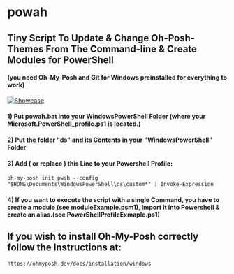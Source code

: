 # powah
## Tiny Script To Update & Change Oh-Posh-Themes From The Command-line & Create Modules for PowerShell
#### (you need Oh-My-Posh and Git for Windows preinstalled for everything to work) 
[![Showcase](https://img.youtube.com/vi/btP_ThG7QKI/0.jpg)](https://www.youtube.com/watch?v=btP_ThG7QKI)
#### 1) Put powah.bat into your WindowsPowerShell Folder (where your Microsoft.PowerShell_profile.ps1 is located.)
#### 2) Put the folder "ds" and its Contents in your "WindowsPowerShell" Folder
#### 3) Add ( or replace ) this Line to your Powershell Profile: 
```
oh-my-posh init pwsh --config "$HOME\Documents\WindowsPowerShell\ds\custom*" | Invoke-Expression
```
#### 4) If you want to execute the script with a single Command, you have to create a module (see moduleExample.psm1), Import it into Powershell & create an alias.(see PowerShellProfileExmaple.ps1)

## If you wish to install Oh-My-Posh correctly follow the Instructions at:
```
https://ohmyposh.dev/docs/installation/windows
```
